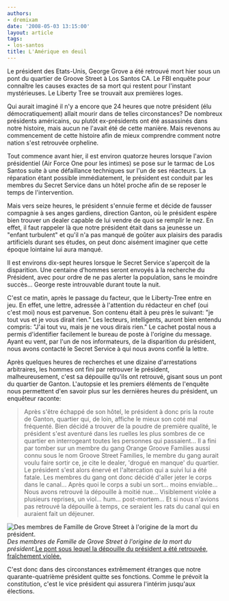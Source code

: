 ```yaml
---
authors:
- dremixam
date: '2008-05-03 13:15:00'
layout: article
tags:
- los-santos
title: L'Amérique en deuil
---
```



Le président des Etats-Unis, George Grove a été retrouvé mort hier sous un pont du quartier de Groove Street à Los Santos CA. Le FBI enquête pour connaître les causes exactes de sa mort qui restent pour l'instant mystérieuses. Le Liberty Tree se trouvait aux premières loges.

Qui aurait imaginé il n'y a encore que 24 heures que notre président (élu démocratiquement) allait mourir dans de telles circonstances? De nombreux présidents américains, ou plutôt ex-présidents ont été assassinés dans notre histoire, mais aucun ne l'avait été de cette manière. Mais revenons au commencement de cette histoire afin de mieux comprendre comment notre nation s'est retrouvée orpheline.

Tout commence avant hier, il est environ quatorze heures lorsque l'avion présidentiel (Air Force One pour les intimes) se pose sur le tarmac de Los Santos suite à une défaillance techniques sur l'un de ses réacteurs. La réparation étant possible immédiatement, le président est conduit par les membres du Secret Service dans un hôtel proche afin de se reposer le temps de l'intervention.

Mais vers seize heures, le président s'ennuie ferme et décide de fausser compagnie à ses anges gardiens, direction Ganton, où le président espère bien trouver un dealer capable de lui vendre de quoi se remplir le nez. En effet, il faut rappeler là que notre président était dans sa jeunesse un "enfant turbulent" et qu'il n'a pas manqué de goûter aux plaisirs des paradis artificiels durant ses études, on peut donc aisément imaginer que cette époque lointaine lui aura manqué.

Il est environs dix-sept heures lorsque le Secret Service s'aperçoit de la disparition. Une centaine d'hommes seront envoyés à la recherche du Président, avec pour ordre de ne pas alerter la population, sans le moindre succès... George reste introuvable durant toute la nuit.

C'est ce matin, après le passage du facteur, que le Liberty-Tree entre en jeu. En effet, une lettre, adressée à l'attention du rédacteur en chef (oui c'est moi) nous est parvenue. Son contenu était à peu près le suivant: "je tout vus et je vous dirait rien." Les lecteurs, intelligents, auront bien entendu compris: "J'ai tout vu, mais je ne vous dirais rien." Le cachet postal nous a permis d'identifier facilement le bureau de poste à l'origine du message. Ayant eu vent, par l'un de nos informateurs, de la disparition du président, nous avons contacté le Secret Service à qui nous avons confié la lettre.

Après quelques heures de recherches et une dizaine d'arrestations arbitraires, les hommes ont fini par retrouver le président, malheureusement, c'est sa dépouille qu'ils ont retrouvé, gisant sous un pont du quartier de Ganton. L'autopsie et les premiers éléments de l'enquête nous permettent d'en savoir plus sur les dernières heures du président, un enquêteur raconte:

> Après s'être échappé de son hôtel, le président à donc pris la route de Ganton, quartier qui, de loin, affiche le mieux son coté mal fréquenté. Bien décidé a trouver de la poudre de première qualité, le président s'est aventuré dans les ruelles les plus sombres de ce quartier en interrogeant toutes les personnes qui passaient... Il a fini par tomber sur un membre du gang Orange Groove Families aussi connu sous le nom Groove Street Families, le membre du gang aurait voulu faire sortir ce, je cite le dealer, 'drogué en manque' du quartier. Le président s'est alors énervé et l'altercation qui a suivi lui a été fatale. Les membres du gang ont donc décidé d'aller jeter le corps dans le canal... Après quoi le corps a subi un sort... moins enviable... Nous avons retrouvé la dépouille à moitié nue... Visiblement violée a plusieurs reprises, un viol... hum... post-mortem... Et si nous n'avions pas retrouvé la dépouille à temps, ce seraient les rats du canal qui en auraient fait un déjeuner.

![Des membres de Famille de Grove Street à l'origine de la mort du président.](/content/images/2005/01/orangegrovefamilies.jpg/)
_Des membres de Famille de Grove Street à l'origine de la mort du président._[Le pont sous lequel la dépouille du président a été retrouvée, fraîchement violée.](/content/images/2005/01/pont_george.jpg/)

C'est donc dans des circonstances extrêmement étranges que notre quarante-quatrième président quitte ses fonctions. Comme le prévoit la constitution, c'est le vice président qui assurera l'intérim jusqu'aux élections.
